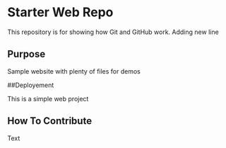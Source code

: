 # Starter Web Repo

This repository is for showing how Git and GitHub work. Adding new line

## Purpose

Sample website with plenty of files for demos

##Deployement

This is a simple web project

## How To Contribute

Text
